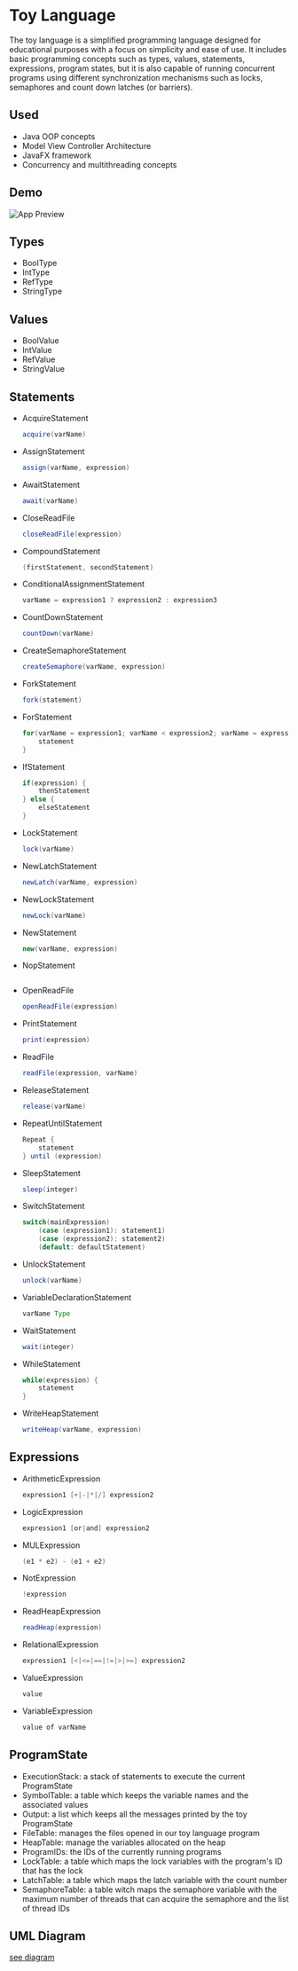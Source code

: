 
# Toy Language

The toy language is a simplified programming language designed for educational purposes with a focus on simplicity and ease of use. It includes basic programming concepts such as types, values, statements, expressions, program states, but it is also capable of running concurrent programs using different synchronization mechanisms such as locks, semaphores and count down latches (or barriers).

## Used

- Java OOP concepts
- Model View Controller Architecture
- JavaFX framework
- Concurrency and multithreading concepts

## Demo
![App Preview](https://github.com/razvanpetruta/UniversityProjects/blob/main/Year_2/Semester_3/Advanced_Programming_Methods/ToyLanguageGUI/Preview.gif)

## Types

- BoolType
- IntType
- RefType
- StringType
## Values

- BoolValue
- IntValue
- RefValue
- StringValue

## Statements

- AcquireStatement
    ```java
    acquire(varName)
    ```
- AssignStatement
    ```java
    assign(varName, expression)
    ```
- AwaitStatement
    ```java
    await(varName)
    ```
- CloseReadFile
    ```java
    closeReadFile(expression)
    ```
- CompoundStatement
    ```java
    (firstStatement, secondStatement)
    ```
- ConditionalAssignmentStatement
    ```java
    varName = expression1 ? expression2 : expression3
    ```
- CountDownStatement
    ```java
    countDown(varName)
    ```
- CreateSemaphoreStatement
    ```java
    createSemaphore(varName, expression)
    ```
- ForkStatement
    ```java
    fork(statement)
    ```
- ForStatement
    ```java
    for(varName = expression1; varName < expression2; varName = expression3) {
        statement
    }
    ```
- IfStatement
    ```java
    if(expression) {
        thenStatement
    } else {
        elseStatement
    }
    ```
- LockStatement
    ```java
    lock(varName)
    ```
- NewLatchStatement
    ```java
    newLatch(varName, expression)
    ```
- NewLockStatement
    ```java
    newLock(varName)
    ```
- NewStatement 
    ```java
    new(varName, expression)
    ```
- NopStatement
    ```java
    ```
- OpenReadFile
    ```java
    openReadFile(expression)
    ```
- PrintStatement
    ```java
    print(expression)
    ```
- ReadFile 
    ```java
    readFile(expression, varName)
    ```
- ReleaseStatement
    ```java
    release(varName)
    ```
- RepeatUntilStatement
    ```java
    Repeat {
        statement
    } until (expression)
    ```
- SleepStatement
    ```java
    sleep(integer)
    ```
- SwitchStatement
    ```java
    switch(mainExpression)
        (case (expression1): statement1)
        (case (expression2): statement2)
        (default: defaultStatement)
    ```
- UnlockStatement
    ```java
    unlock(varName)
    ```
- VariableDeclarationStatement
    ```java
    varName Type
    ```
- WaitStatement
    ```java
    wait(integer)
    ```
- WhileStatement
    ```java
    while(expression) {
        statement
    }
    ```
- WriteHeapStatement
    ```java
    writeHeap(varName, expression)
    ```

## Expressions

- ArithmeticExpression
    ```java
    expression1 [+|-|*|/] expression2
    ```
- LogicExpression
    ```java
    expression1 [or|and] expression2
    ```
- MULExpression
    ```java
    (e1 * e2) - (e1 + e2)
    ```
- NotExpression
    ```java
    !expression
    ```
- ReadHeapExpression
    ```java
    readHeap(expression)
    ```
- RelationalExpression
    ```java
    expression1 [<|<=|==|!=|>|>=] expression2
    ```
- ValueExpression
    ```java
    value
    ```
- VariableExpression
    ```java
    value of varName
    ```
## ProgramState

- ExecutionStack: a stack of statements to execute the current ProgramState
- SymbolTable: a table which keeps the variable names and the associated values
- Output: a list which keeps all the messages printed by the toy ProgramState
- FileTable: manages the files opened in our toy language program
- HeapTable: manage the variables allocated on the heap
- ProgramIDs: the IDs of the currently running programs
- LockTable: a table which maps the lock variables with the program's ID that has the lock
- LatchTable: a table which maps the latch variable with the count number
- SemaphoreTable: a table witch maps the semaphore variable with the maximum number of threads that can acquire the semaphore and the list of thread IDs
## UML Diagram
[see diagram](https://github.com/razvanpetruta/UniversityProjects/blob/main/Year_2/Semester_3/Advanced_Programming_Methods/ToyLanguageGUI/UMLDiagram.png)